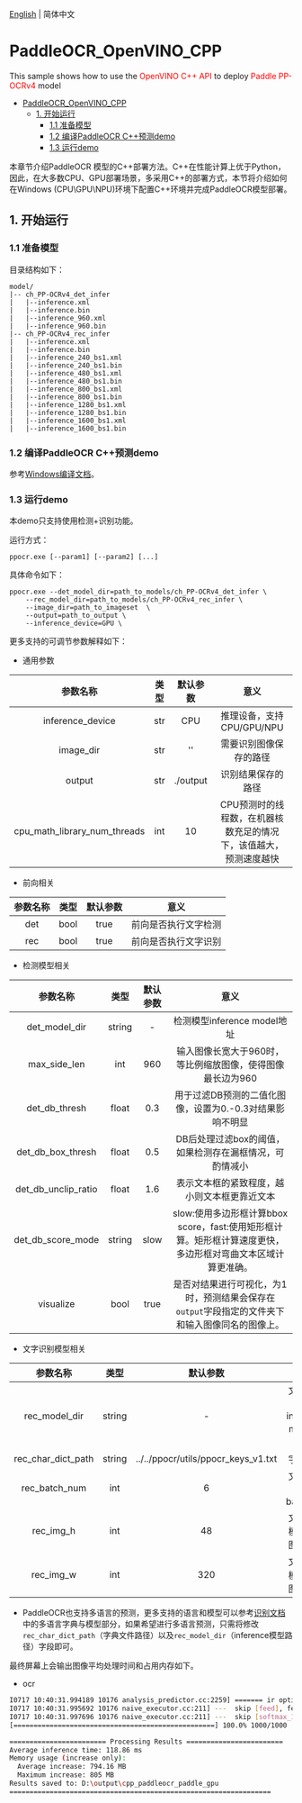 [English](README_EN.md) | 简体中文

# PaddleOCR_OpenVINO_CPP

This sample shows how to use the <font color=red> OpenVINO C++ API </font> to deploy <font color=red> Paddle PP-OCRv4 </font> model

- [PaddleOCR\_OpenVINO\_CPP](#paddleocr_openvino_cpp)
  - [1. 开始运行](#1-开始运行)
    - [1.1 准备模型](#11-准备模型)
    - [1.2 编译PaddleOCR C++预测demo](#12-编译paddleocr-c预测demo)
    - [1.3 运行demo](#13-运行demo)

本章节介绍PaddleOCR 模型的C++部署方法。C++在性能计算上优于Python，因此，在大多数CPU、GPU部署场景，多采用C++的部署方式，本节将介绍如何在Windows (CPU\GPU\NPU)环境下配置C++环境并完成PaddleOCR模型部署。

<a name="1"></a>

## 1. 开始运行

<a name="11"></a>

### 1.1 准备模型

目录结构如下：

```shell
model/
|-- ch_PP-OCRv4_det_infer
|   |--inference.xml
|   |--inference.bin
|   |--inference_960.xml
|   |--inference_960.bin
|-- ch_PP-OCRv4_rec_infer
|   |--inference.xml
|   |--inference.bin
|   |--inference_240_bs1.xml
|   |--inference_240_bs1.bin 
|   |--inference_480_bs1.xml
|   |--inference_480_bs1.bin 
|   |--inference_800_bs1.xml
|   |--inference_800_bs1.bin 
|   |--inference_1280_bs1.xml
|   |--inference_1280_bs1.bin 
|   |--inference_1600_bs1.xml
|   |--inference_1600_bs1.bin 
```

<a name="12"></a>

### 1.2 编译PaddleOCR C++预测demo

参考[Windows编译文档](docs/windows_vs2019_build.md)。

<a name="13"></a>

### 1.3 运行demo

本demo只支持使用检测+识别功能。

运行方式：

```shell
ppocr.exe [--param1] [--param2] [...]
```

具体命令如下：

```shell
ppocr.exe --det_model_dir=path_to_models/ch_PP-OCRv4_det_infer \
    --rec_model_dir=path_to_models/ch_PP-OCRv4_rec_infer \
    --image_dir=path_to_imageset  \
    --output=path_to_output \
    --inference_device=GPU \
```

更多支持的可调节参数解释如下：

- 通用参数

|           参数名称           | 类型  | 默认参数 |                               意义                                |
| :--------------------------: | :---: | :------: | :---------------------------------------------------------------: |
|       inference_device       |  str  |   CPU    |          推理设备，支持CPU/GPU/NPU                               |
|          image_dir           |  str  |    ''    |                      需要识别图像保存的路径                       |
|            output            |  str  | ./output |                        识别结果保存的路径                         |
| cpu_math_library_num_threads |  int  |    10    | CPU预测时的线程数，在机器核数充足的情况下，该值越大，预测速度越快 |

- 前向相关

| 参数名称 | 类型  | 默认参数 |         意义         |
| :------: | :---: | :------: | :------------------: |
|   det    | bool  |   true   | 前向是否执行文字检测 |
|   rec    | bool  |   true   | 前向是否执行文字识别 |

- 检测模型相关

|      参数名称       |  类型  | 默认参数 |                                                     意义                                                     |
| :-----------------: | :----: | :------: | :----------------------------------------------------------------------------------------------------------: |
|    det_model_dir    | string |    -     |                                         检测模型inference model地址                                          |
|    max_side_len     |  int   |   960    |                          输入图像长宽大于960时，等比例缩放图像，使得图像最长边为960                          |
|    det_db_thresh    | float  |   0.3    |                           用于过滤DB预测的二值化图像，设置为0.-0.3对结果影响不明显                           |
|  det_db_box_thresh  | float  |   0.5    |                           DB后处理过滤box的阈值，如果检测存在漏框情况，可酌情减小                            |
| det_db_unclip_ratio | float  |   1.6    |                                 表示文本框的紧致程度，越小则文本框更靠近文本                                 |
|  det_db_score_mode  | string |   slow   | slow:使用多边形框计算bbox score，fast:使用矩形框计算。矩形框计算速度更快，多边形框对弯曲文本区域计算更准确。 |
|      visualize      |  bool  |   true   |       是否对结果进行可视化，为1时，预测结果会保存在`output`字段指定的文件夹下和输入图像同名的图像上。        |

- 文字识别模型相关

|      参数名称      |  类型  |              默认参数               |              意义               |
| :----------------: | :----: | :---------------------------------: | :-----------------------------: |
|   rec_model_dir    | string |                  -                  | 文字识别模型inference model地址 |
| rec_char_dict_path | string | ../../ppocr/utils/ppocr_keys_v1.txt |            字典文件             |
|   rec_batch_num    |  int   |                  6                  |      文字识别模型batchsize      |
|     rec_img_h      |  int   |                 48                  |    文字识别模型输入图像高度     |
|     rec_img_w      |  int   |                 320                 |    文字识别模型输入图像宽度     |

* PaddleOCR也支持多语言的预测，更多支持的语言和模型可以参考[识别文档](../../doc/doc_ch/recognition.md)中的多语言字典与模型部分，如果希望进行多语言预测，只需将修改`rec_char_dict_path`（字典文件路径）以及`rec_model_dir`（inference模型路径）字段即可。

最终屏幕上会输出图像平均处理时间和占用内存如下。

- ocr

```bash
I0717 10:40:31.994189 10176 analysis_predictor.cc:2259] ======= ir optimization completed =======
I0717 10:40:31.995692 10176 naive_executor.cc:211] ---  skip [feed], feed -> x
I0717 10:40:31.997696 10176 naive_executor.cc:211] ---  skip [softmax_11.tmp_0], fetch -> fetch
[==================================================] 100.0% 1000/1000

======================== Processing Results ========================
Average inference time: 118.86 ms
Memory usage (increase only):
  Average increase: 794.16 MB
  Maximum increase: 805 MB
Results saved to: D:\output\cpp_paddleocr_paddle_gpu
=================================================================
```